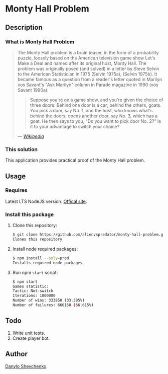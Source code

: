 # Monty Hall Problem

## Description

### What is Monty Hall Problem

> The Monty Hall problem is a brain teaser, in the form of a probability puzzle, loosely based on the American television game show Let's Make a Deal and named after its original host, Monty Hall. The problem was originally posed (and solved) in a letter by Steve Selvin to the American Statistician in 1975 (Selvin 1975a), (Selvin 1975b). It became famous as a question from a reader's letter quoted in Marilyn vos Savant's "Ask Marilyn" column in Parade magazine in 1990 (vos Savant 1990a):
>> Suppose you're on a game show, and you're given the choice of three doors: Behind one door is a car; behind the others, goats. You pick a door, say No. 1, and the host, who knows what's behind the doors, opens another door, say No. 3, which has a goat. He then says to you, "Do you want to pick door No. 2?" Is it to your advantage to switch your choice?
>
> *— [Wikipedia](https://en.wikipedia.org/wiki/Monty_Hall_problem)*

### This solution

This application provides practical proof of the Monty Hall problem.

## Usage

### Requires

Latest LTS NodeJS version. [Offical site](https://nodejs.org/).

### Install this package

1. Clone this repository:

    ```bash
    $ git clone https://github.com/alienvspredator/monty-hall-problem.git
    Clones this repository
    ```

2. Install node required packages:

    ```bash
    $ npm install --only=prod
    Installs required node packages
    ```

3. Run npm `start` script:

    ```bash
    $ npm start
    Games statistic:
    Tactic: Not-switch
    Iterations: 1000000
    Number of wins: 333850 (33.385%)
    Number of failures: 666150 (66.615%)
    ```

## Todo

1. Write unit tests.
2. Create player bot.

## Author

[Danylo Shevchenko](https://github.com/alienvspredator)
